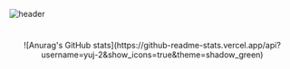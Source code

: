 

![header](https://capsule-render.vercel.app/api?type=cylinder&color=auto&height=300&section=header&text=HELLO&fontSize=90)

#

<div align="center">
  ![Anurag's GitHub stats](https://github-readme-stats.vercel.app/api?username=yuj-2&show_icons=true&theme=shadow_green)
</div>
